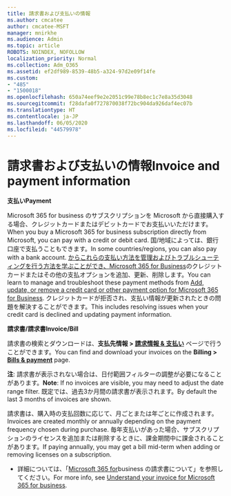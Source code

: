 ```yaml
---
title: 請求書および支払いの情報
ms.author: cmcatee
author: cmcatee-MSFT
manager: mnirkhe
ms.audience: Admin
ms.topic: article
ROBOTS: NOINDEX, NOFOLLOW
localization_priority: Normal
ms.collection: Adm_O365
ms.assetid: ef2df989-8539-48b5-a324-97d2e09f14fe
ms.custom:
- "485"
- "1500018"
ms.openlocfilehash: 650a74eef9e2e2051c99e78b8ec1c7e8a35d3048
ms.sourcegitcommit: f28dafa0f727870038f72bc904da926daf4ec07b
ms.translationtype: HT
ms.contentlocale: ja-JP
ms.lasthandoff: 06/05/2020
ms.locfileid: "44579978"
---
```

# <a name="invoice-and-payment-information"></a><span data-ttu-id="d58ad-102">請求書および支払いの情報</span><span class="sxs-lookup"><span data-stu-id="d58ad-102">Invoice and payment information</span></span>

<span data-ttu-id="d58ad-103">**支払い**</span><span class="sxs-lookup"><span data-stu-id="d58ad-103">**Payment**</span></span>

<span data-ttu-id="d58ad-104">Microsoft 365 for business のサブスクリプションを Microsoft から直接購入する場合、クレジットカードまたはデビットカードでお支払いいただけます。</span><span class="sxs-lookup"><span data-stu-id="d58ad-104">When you buy a Microsoft 365 for business subscription directly from Microsoft, you can pay with a credit or debit card.</span></span>  <span data-ttu-id="d58ad-105">国/地域によっては、銀行口座で支払うこともできます。</span><span class="sxs-lookup"><span data-stu-id="d58ad-105">In some countries/regions, you can also pay with a bank account.</span></span>  <span data-ttu-id="d58ad-106">[からこれらの支払い方法を管理およびトラブルシューティングを行う方法を学ぶことができ、Microsoft 365 for Business](https://go.microsoft.com/fwlink/?linkid=2118133)のクレジットカードまたはその他の支払オプションを追加、更新、削除します。</span><span class="sxs-lookup"><span data-stu-id="d58ad-106">You can learn to manage and troubleshoot these payment methods from [Add, update, or remove a credit card or other payment option for Microsoft 365 for Business](https://go.microsoft.com/fwlink/?linkid=2118133).</span></span>  <span data-ttu-id="d58ad-107">クレジットカードが拒否され、支払い情報が更新されたときの問題を解決することができます。</span><span class="sxs-lookup"><span data-stu-id="d58ad-107">This includes resolving issues when your credit card is declined and updating payment information.</span></span>

<span data-ttu-id="d58ad-108">**請求書/請求書**</span><span class="sxs-lookup"><span data-stu-id="d58ad-108">**Invoice/Bill**</span></span>

<span data-ttu-id="d58ad-109">請求書の検索とダウンロードは、**支払先情報 > [請求情報 & 支払い](https://go.microsoft.com/fwlink/p/?linkid=848039)** ページで行うことができます。</span><span class="sxs-lookup"><span data-stu-id="d58ad-109">You can find and download your invoices on the **Billing > [Bills & payment](https://go.microsoft.com/fwlink/p/?linkid=848039)** page.</span></span>  

<span data-ttu-id="d58ad-110">**注**: 請求書が表示されない場合は、日付範囲フィルターの調整が必要になることがあります。</span><span class="sxs-lookup"><span data-stu-id="d58ad-110">**Note**: If no invoices are visible, you may need to adjust the date range filter.</span></span>  <span data-ttu-id="d58ad-111">既定では、過去3か月間の請求書が表示されます。</span><span class="sxs-lookup"><span data-stu-id="d58ad-111">By default the last 3 months of invoices are shown.</span></span>

<span data-ttu-id="d58ad-112">請求書は、購入時の支払回数に応じて、月ごとまたは年ごとに作成されます。</span><span class="sxs-lookup"><span data-stu-id="d58ad-112">Invoices are created monthly or annually depending on the payment frequency chosen during purchase.</span></span>  <span data-ttu-id="d58ad-113">毎年支払いがあった場合、サブスクリプションのライセンスを追加または削除するときに、課金期間中に課金されることがあります。</span><span class="sxs-lookup"><span data-stu-id="d58ad-113">If paying annually, you may get a bill mid-term when adding or removing licenses on a subscription.</span></span>
 
- <span data-ttu-id="d58ad-114">詳細については、「[Microsoft 365 for](https://go.microsoft.com/fwlink/?linkid=2119101)business の請求書について」を参照してください。</span><span class="sxs-lookup"><span data-stu-id="d58ad-114">For more info, see [Understand your invoice for Microsoft 365 for business](https://go.microsoft.com/fwlink/?linkid=2119101).</span></span>
